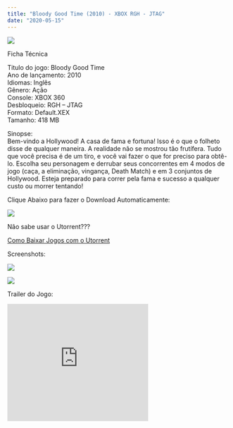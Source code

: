 ```yaml
---
title: "Bloody Good Time (2010) - XBOX RGH - JTAG"
date: "2020-05-15"
---
```


[![](https://4.bp.blogspot.com/-OB-XGImL0as/Xr7TcJsrtaI/AAAAAAAAGY0/0ysdYCgN1qgCtECPrSySgi7EaFFDfKFMACLcBGAsYHQ/s320/boxartlg-6-219x300.jpg)](https://4.bp.blogspot.com/-OB-XGImL0as/Xr7TcJsrtaI/AAAAAAAAGY0/0ysdYCgN1qgCtECPrSySgi7EaFFDfKFMACLcBGAsYHQ/s1600/boxartlg-6-219x300.jpg)

Ficha Técnica

Titulo do jogo: Bloody Good Time  
Ano de lançamento: 2010  
Idiomas: Inglês  
Gênero: Ação  
Console: XBOX 360  
Desbloqueio: RGH – JTAG  
Formato: Default.XEX  
Tamanho: 418 MB

Sinopse:  
Bem-vindo a Hollywood! A casa de fama e fortuna! Isso é o que o folheto disse de qualquer maneira. A realidade não se mostrou tão frutífera. Tudo que você precisa é de um tiro, e você vai fazer o que for preciso para obtê-lo. Escolha seu personagem e derrubar seus concorrentes em 4 modos de jogo (caça, a eliminação, vingança, Death Match) e em 3 conjuntos de Hollywood. Esteja preparado para correr pela fama e sucesso a qualquer custo ou morrer tentando!

Clique Abaixo para fazer o Download Automaticamente:

[![](https://1.bp.blogspot.com/-ZiyKr4TPKHg/XqoHsQG1YpI/AAAAAAAAFU0/2TSF5tAU16YCRCDeI6UL7VZxWtpmWQ_cQCPcBGAYYCw/s1600/MAGNET-LINK-300x77.png)](https://zee.gl/l8j8HS)

Não sabe usar o Utorrent???

[Como Baixar Jogos com o Utorrent](https://ultragames-torrents.blogspot.com/2020/04/como-baixar-jogos-com-o-utorrent.html)

Screenshots:

[![](https://1.bp.blogspot.com/-6jfCtAU5rKA/Xr7UfPcb_UI/AAAAAAAAGZA/BqFqRDcAPCApKsVxwCEXujr9FgSwp-t0gCLcBGAsYHQ/s320/maxresdefault.jpg)](https://1.bp.blogspot.com/-6jfCtAU5rKA/Xr7UfPcb_UI/AAAAAAAAGZA/BqFqRDcAPCApKsVxwCEXujr9FgSwp-t0gCLcBGAsYHQ/s1600/maxresdefault.jpg)

[![](https://1.bp.blogspot.com/-6Z_1iFfXRLA/Xr7UfHADS1I/AAAAAAAAGZE/2wo4AAaBvTwNcWK6S5ggKdBpvKSffPVrwCLcBGAsYHQ/s320/2.jpg)](https://1.bp.blogspot.com/-6Z_1iFfXRLA/Xr7UfHADS1I/AAAAAAAAGZE/2wo4AAaBvTwNcWK6S5ggKdBpvKSffPVrwCLcBGAsYHQ/s1600/2.jpg)

Trailer do Jogo:

<iframe width="320" height="266" class="YOUTUBE-iframe-video" data-thumbnail-src="https://i.ytimg.com/vi/2uEKycKwrfA/0.jpg" src="https://www.youtube.com/embed/2uEKycKwrfA?feature=player_embedded" frameborder="0" allowfullscreen></iframe>
